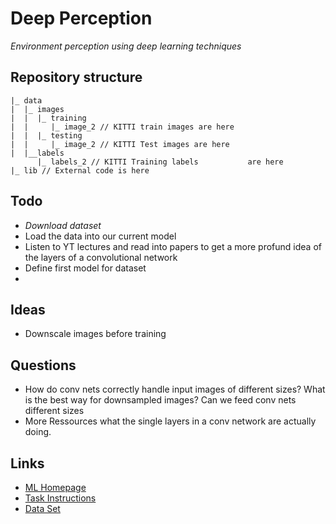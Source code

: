 # Deep Perception


*Environment perception using deep learning techniques*

## Repository structure

    |_ data
    |  |_ images
    |  |  |_ training
    |  |     |_ image_2 // KITTI train images are here
    |  |  |_ testing
    |  |     |_ image_2 // KITTI Test images are here
    |  |__labels
          |_ labels_2 // KITTI Training labels           are here
    |_ lib // External code is here


## Todo
* *Download dataset* 
* Load the data into our current model
* Listen to YT lectures and read into papers to get a more profund idea of the layers of a convolutional network
* Define first model for dataset
* 

## Ideas

- Downscale images before training

## Questions
- How do conv nets correctly handle input images of different sizes? What is the best way for downsampled images? Can we feed conv nets different sizes
- More Ressources what the single layers in a conv network are actually doing.


## Links
* [ML Homepage](http://lmb.informatik.uni-freiburg.de/lectures/computer_vision_I/)
* [Task Instructions](http://ml.informatik.uni-freiburg.de/_media/teaching/ws1314/dl/10-working_phase_3.pdf)
* [Data Set](http://www.cvlibs.net/datasets/kitti/eval_object.php)


